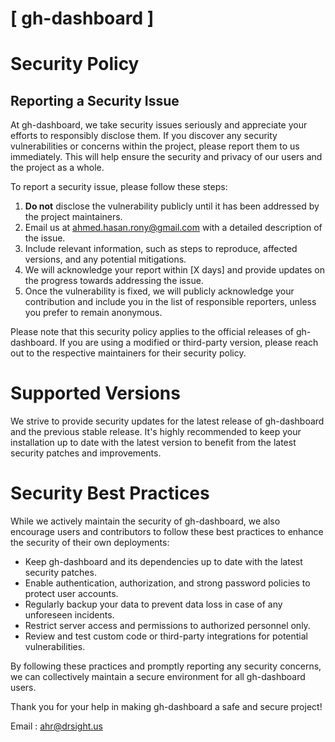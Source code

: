 # [ gh-dashboard ]

# Security Policy

## Reporting a Security Issue

At gh-dashboard, we take security issues seriously and appreciate your efforts to responsibly disclose them. If you discover any security vulnerabilities or concerns within the project, please report them to us immediately. This will help ensure the security and privacy of our users and the project as a whole.

To report a security issue, please follow these steps:

1. **Do not** disclose the vulnerability publicly until it has been addressed by the project maintainers.
2. Email us at [ahmed.hasan.rony@gmail.com](mailto:ahmed.hasan.rony@gmail.com) with a detailed description of the issue.
3. Include relevant information, such as steps to reproduce, affected versions, and any potential mitigations.
4. We will acknowledge your report within [X days] and provide updates on the progress towards addressing the issue.
5. Once the vulnerability is fixed, we will publicly acknowledge your contribution and include you in the list of responsible reporters, unless you prefer to remain anonymous.

Please note that this security policy applies to the official releases of gh-dashboard. If you are using a modified or third-party version, please reach out to the respective maintainers for their security policy.

# Supported Versions

We strive to provide security updates for the latest release of gh-dashboard and the previous stable release. It's highly recommended to keep your installation up to date with the latest version to benefit from the latest security patches and improvements.

# Security Best Practices

While we actively maintain the security of gh-dashboard, we also encourage users and contributors to follow these best practices to enhance the security of their own deployments:

- Keep gh-dashboard and its dependencies up to date with the latest security patches.
- Enable authentication, authorization, and strong password policies to protect user accounts.
- Regularly backup your data to prevent data loss in case of any unforeseen incidents.
- Restrict server access and permissions to authorized personnel only.
- Review and test custom code or third-party integrations for potential vulnerabilities.

By following these practices and promptly reporting any security concerns, we can collectively maintain a secure environment for all gh-dashboard users.

Thank you for your help in making gh-dashboard a safe and secure project!

Email : [ahr@drsight.us](mailto:ahr@drsight.us)


